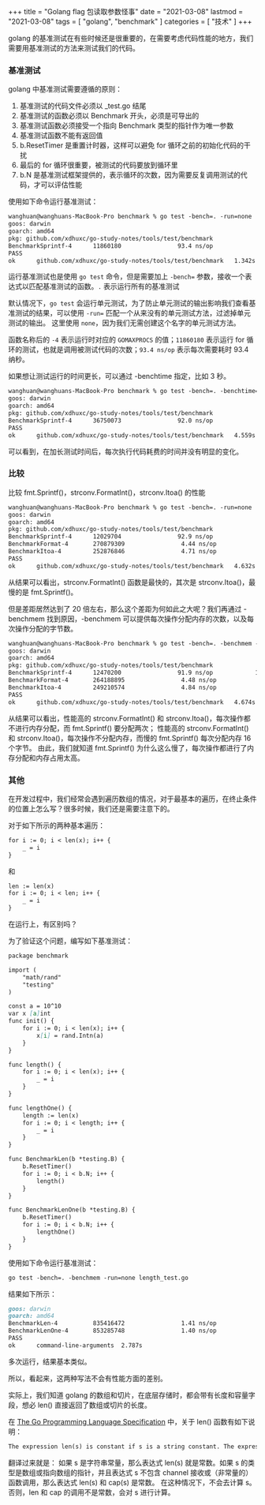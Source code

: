 +++
title = "Golang flag 包读取参数怪事"
date = "2021-03-08"
lastmod = "2021-03-08"
tags = [
    "golang",
    "benchmark"
]
categories = [
    "技术"
]
+++

golang 的基准测试在有些时候还是很重要的，在需要考虑代码性能的地方，我们需要用基准测试的方法来测试我们的代码。

<!--more-->

### 基准测试

golang 中基准测试需要遵循的原则：
1. 基准测试的代码文件必须以 _test.go 结尾
2. 基准测试的函数必须以 Benchmark 开头，必须是可导出的
3. 基准测试函数必须接受一个指向 Benchmark 类型的指针作为唯一参数
4. 基准测试函数不能有返回值
5. b.ResetTimer 是重置计时器，这样可以避免 for 循环之前的初始化代码的干扰
6. 最后的 for 循环很重要，被测试的代码要放到循环里
7. b.N 是基准测试框架提供的，表示循环的次数，因为需要反复调用测试的代码，才可以评估性能


使用如下命令运行基准测试：
```markdown
wanghuan@wanghuans-MacBook-Pro benchmark % go test -bench=. -run=none
goos: darwin
goarch: amd64
pkg: github.com/xdhuxc/go-study-notes/tools/test/benchmark
BenchmarkSprintf-4      11860180                93.4 ns/op
PASS
ok      github.com/xdhuxc/go-study-notes/tools/test/benchmark   1.342s
```

运行基准测试也是使用 `go test` 命令，但是需要加上 `-bench=` 参数，接收一个表达式以匹配基准测试的函数。`.` 表示运行所有的基准测试

默认情况下，`go test` 会运行单元测试，为了防止单元测试的输出影响我们查看基准测试的结果，可以使用 `-run=` 匹配一个从来没有的单元测试方法，过滤掉单元测试的输出。
这里使用 `none`，因为我们无需创建这个名字的单元测试方法。

函数名称后的 `-4` 表示运行时对应的 `GOMAXPROCS` 的值；`11860180` 表示运行 for 循环的测试，也就是调用被测试代码的次数；`93.4 ns/op` 表示每次需要耗时 93.4 纳秒。

如果想让测试运行的时间更长，可以通过 -benchtime 指定，比如 3 秒。
```markdown
wanghuan@wanghuans-MacBook-Pro benchmark % go test -bench=. -benchtime=3s -run=none
goos: darwin
goarch: amd64
pkg: github.com/xdhuxc/go-study-notes/tools/test/benchmark
BenchmarkSprintf-4      36750073                92.0 ns/op
PASS
ok      github.com/xdhuxc/go-study-notes/tools/test/benchmark   4.559s
```
可以看到，在加长测试时间后，每次执行代码耗费的时间并没有明显的变化。


### 比较

比较 fmt.Sprintf()，strconv.FormatInt()，strconv.Itoa() 的性能

```markdown
wanghuan@wanghuans-MacBook-Pro benchmark % go test -bench=. -run=none              
goos: darwin
goarch: amd64
pkg: github.com/xdhuxc/go-study-notes/tools/test/benchmark
BenchmarkSprintf-4      12029704                92.9 ns/op
BenchmarkFormat-4       270879309                4.44 ns/op
BenchmarkItoa-4         252876846                4.71 ns/op
PASS
ok      github.com/xdhuxc/go-study-notes/tools/test/benchmark   4.632s
```

从结果可以看出，strconv.FormatInt() 函数是最快的，其次是 strconv.Itoa()，最慢的是 fmt.Sprintf()。

但是差距居然达到了 20 倍左右，那么这个差距为何如此之大呢？我们再通过 -benchmem 找到原因，-benchmem 可以提供每次操作分配内存的次数，以及每次操作分配的字节数。

```markdown
wanghuan@wanghuans-MacBook-Pro benchmark % go test -bench=. -benchmem -run=none
goos: darwin
goarch: amd64
pkg: github.com/xdhuxc/go-study-notes/tools/test/benchmark
BenchmarkSprintf-4      12470200                91.9 ns/op            16 B/op          2 allocs/op
BenchmarkFormat-4       264188895                4.48 ns/op            0 B/op          0 allocs/op
BenchmarkItoa-4         249210574                4.84 ns/op            0 B/op          0 allocs/op
PASS
ok      github.com/xdhuxc/go-study-notes/tools/test/benchmark   4.674s
```
从结果可以看出，性能高的 strconv.FormatInt() 和 strconv.Itoa()，每次操作都不进行内存分配，而 fmt.Sprintf() 要分配两次；
性能高的 strconv.FormatInt() 和 strconv.Itoa()，每次操作不分配内存，而慢的 fmt.Sprintf() 每次分配内存 16 个字节。
由此，我们就知道 fmt.Sprintf() 为什么这么慢了，每次操作都进行了内存分配和内存占用太高。

### 其他

在开发过程中，我们经常会遇到遍历数组的情况，对于最基本的遍历，在终止条件的位置上怎么写？很多时候，我们还是需要注意下的。

对于如下所示的两种基本遍历：
```markdown
for i := 0; i < len(x); i++ {
    _ = i
}
```
和
```markdown
len := len(x)
for i := 0; i < len; i++ {
    _ = i
}
```
在运行上，有区别吗？

为了验证这个问题，编写如下基准测试：
```markdown
package benchmark

import (
	"math/rand"
	"testing"
)

const a = 10^10
var x [a]int
func init() {
	for i := 0; i < len(x); i++ {
		x[i] = rand.Intn(a)
	}
}

func length() {
	for i := 0; i < len(x); i++ {
		_ = i
	}
}

func lengthOne() {
	length := len(x)
	for i := 0; i < length; i++ {
		_ = i
	}
}

func BenchmarkLen(b *testing.B) {
	b.ResetTimer()
	for i := 0; i < b.N; i++ {
		length()
	}
}

func BenchmarkLenOne(b *testing.B) {
	b.ResetTimer()
	for i := 0; i < b.N; i++ {
		lengthOne()
	}
}
```
使用如下命令运行基准测试：
```markdown
go test -bench=. -benchmem -run=none length_test.go
```
结果如下所示：
```markdown
goos: darwin
goarch: amd64
BenchmarkLen-4          835416472                1.41 ns/op            0 B/op          0 allocs/op
BenchmarkLenOne-4       853285748                1.40 ns/op            0 B/op          0 allocs/op
PASS
ok      command-line-arguments  2.787s
```
多次运行，结果基本类似。

所以，看起来，这两种写法不会有性能方面的差别。

实际上，我们知道 golang 的数组和切片，在底层存储时，都会带有长度和容量字段，想必 len() 直接返回了数组或切片的长度。

在 [The Go Programming Language Specification](https://golang.org/ref/spec#Length_and_capacity) 中，关于 len() 函数有如下说明：
```markdown
The expression len(s) is constant if s is a string constant. The expressions len(s) and cap(s) are constants if the type of s is an array or pointer to an array and the expression s does not contain channel receives or (non-constant) function calls; in this case s is not evaluated. Otherwise, invocations of len and cap are not constant and s is evaluated.
```
翻译过来就是：
如果 s 是字符串常量，那么表达式 len(s) 就是常数。如果 s 的类型是数组或指向数组的指针，并且表达式 s 不包含 channel 接收或（非常量的）函数调用，那么表达式 len(s) 和 cap(s) 是常数。
在这种情况下，不会去计算 s。否则，len 和 cap 的调用不是常数，会对 s 进行计算。
